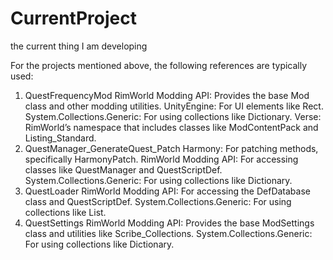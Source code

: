 # CurrentProject
the current thing I am developing

For the projects mentioned above, the following references are typically used:

1. QuestFrequencyMod
RimWorld Modding API: Provides the base Mod class and other modding utilities.
UnityEngine: For UI elements like Rect.
System.Collections.Generic: For using collections like Dictionary.
Verse: RimWorld’s namespace that includes classes like ModContentPack and Listing_Standard.
2. QuestManager_GenerateQuest_Patch
Harmony: For patching methods, specifically HarmonyPatch.
RimWorld Modding API: For accessing classes like QuestManager and QuestScriptDef.
System.Collections.Generic: For using collections like Dictionary.
3. QuestLoader
RimWorld Modding API: For accessing the DefDatabase class and QuestScriptDef.
System.Collections.Generic: For using collections like List.
4. QuestSettings
RimWorld Modding API: Provides the base ModSettings class and utilities like Scribe_Collections.
System.Collections.Generic: For using collections like Dictionary.

